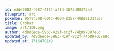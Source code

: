 ```yaml
---
id: edde9082-f687-4ff4-aff4-3675d88373a4
blueprint: art
pokemon: 95f9f308-60fc-4004-8357-408d8131f5d7
title: Crobat
image: art/169.png
author: 4d8d6ede-5963-429f-9c2f-74b897007e0c
updated_by: 4d8d6ede-5963-429f-9c2f-74b897007e0c
updated_at: 1716478149
---
```

